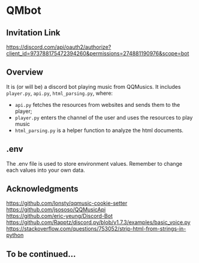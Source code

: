 # QMbot
## Invitation Link
https://discord.com/api/oauth2/authorize?client_id=973788175472394260&permissions=274881190976&scope=bot

## Overview
It is (or will be) a discord bot playing music from QQMusics. It includes `player.py`, `api.py`, `html_parsing.py`, where:
* `api.py` fetches the resources from websites and sends them to the player;
* `player.py` enters the channel of the user and uses the resources to play music
* `html_parsing.py` is a helper function to analyze the html documents.

## .env
The .env file is used to store environment values. Remember to change each values into your own data.

## Acknowledgments
https://github.com/lonsty/qqmusic-cookie-setter \
https://github.com/jsososo/QQMusicApi \
https://github.com/eric-yeung/Discord-Bot \
https://github.com/Rapptz/discord.py/blob/v1.7.3/examples/basic_voice.py \
https://stackoverflow.com/questions/753052/strip-html-from-strings-in-python

## To be continued...

